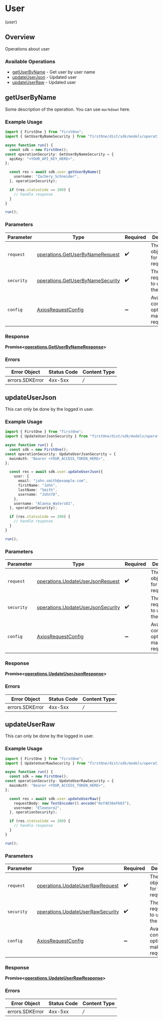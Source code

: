 # User
(*user*)

## Overview

Operations about user

### Available Operations

* [getUserByName](#getuserbyname) - Get user by user name
* [updateUserJson](#updateuserjson) - Updated user
* [updateUserRaw](#updateuserraw) - Updated user

## getUserByName

Some description of the operation. 
You can use `markdown` here.


### Example Usage

```typescript
import { FirstOne } from "firstOne";
import { GetUserByNameSecurity } from "firstOne/dist/sdk/models/operations";

async function run() {
  const sdk = new FirstOne();
const operationSecurity: GetUserByNameSecurity = {
  apiKey: "<YOUR_API_KEY_HERE>",
};

  const res = await sdk.user.getUserByName({
    username: "Zachery_Schneider",
  }, operationSecurity);

  if (res.statusCode == 200) {
    // handle response
  }
}

run();
```

### Parameters

| Parameter                                                                                | Type                                                                                     | Required                                                                                 | Description                                                                              |
| ---------------------------------------------------------------------------------------- | ---------------------------------------------------------------------------------------- | ---------------------------------------------------------------------------------------- | ---------------------------------------------------------------------------------------- |
| `request`                                                                                | [operations.GetUserByNameRequest](../../sdk/models/operations/getuserbynamerequest.md)   | :heavy_check_mark:                                                                       | The request object to use for the request.                                               |
| `security`                                                                               | [operations.GetUserByNameSecurity](../../sdk/models/operations/getuserbynamesecurity.md) | :heavy_check_mark:                                                                       | The security requirements to use for the request.                                        |
| `config`                                                                                 | [AxiosRequestConfig](https://axios-http.com/docs/req_config)                             | :heavy_minus_sign:                                                                       | Available config options for making requests.                                            |


### Response

**Promise<[operations.GetUserByNameResponse](../../sdk/models/operations/getuserbynameresponse.md)>**
### Errors

| Error Object    | Status Code     | Content Type    |
| --------------- | --------------- | --------------- |
| errors.SDKError | 4xx-5xx         | */*             |

## updateUserJson

This can only be done by the logged in user.

### Example Usage

```typescript
import { FirstOne } from "firstOne";
import { UpdateUserJsonSecurity } from "firstOne/dist/sdk/models/operations";

async function run() {
  const sdk = new FirstOne();
const operationSecurity: UpdateUserJsonSecurity = {
  mainAuth: "Bearer <YOUR_ACCESS_TOKEN_HERE>",
};

  const res = await sdk.user.updateUserJson({
    user: {
      email: "john.smith@example.com",
      firstName: "John",
      lastName: "Smith",
      username: "John78",
    },
    username: "Alanna_Waters81",
  }, operationSecurity);

  if (res.statusCode == 200) {
    // handle response
  }
}

run();
```

### Parameters

| Parameter                                                                                  | Type                                                                                       | Required                                                                                   | Description                                                                                |
| ------------------------------------------------------------------------------------------ | ------------------------------------------------------------------------------------------ | ------------------------------------------------------------------------------------------ | ------------------------------------------------------------------------------------------ |
| `request`                                                                                  | [operations.UpdateUserJsonRequest](../../sdk/models/operations/updateuserjsonrequest.md)   | :heavy_check_mark:                                                                         | The request object to use for the request.                                                 |
| `security`                                                                                 | [operations.UpdateUserJsonSecurity](../../sdk/models/operations/updateuserjsonsecurity.md) | :heavy_check_mark:                                                                         | The security requirements to use for the request.                                          |
| `config`                                                                                   | [AxiosRequestConfig](https://axios-http.com/docs/req_config)                               | :heavy_minus_sign:                                                                         | Available config options for making requests.                                              |


### Response

**Promise<[operations.UpdateUserJsonResponse](../../sdk/models/operations/updateuserjsonresponse.md)>**
### Errors

| Error Object    | Status Code     | Content Type    |
| --------------- | --------------- | --------------- |
| errors.SDKError | 4xx-5xx         | */*             |

## updateUserRaw

This can only be done by the logged in user.

### Example Usage

```typescript
import { FirstOne } from "firstOne";
import { UpdateUserRawSecurity } from "firstOne/dist/sdk/models/operations";

async function run() {
  const sdk = new FirstOne();
const operationSecurity: UpdateUserRawSecurity = {
  mainAuth: "Bearer <YOUR_ACCESS_TOKEN_HERE>",
};

  const res = await sdk.user.updateUserRaw({
    requestBody: new TextEncoder().encode("0xf4D36eFb83"),
    username: "Eleonore2",
  }, operationSecurity);

  if (res.statusCode == 200) {
    // handle response
  }
}

run();
```

### Parameters

| Parameter                                                                                | Type                                                                                     | Required                                                                                 | Description                                                                              |
| ---------------------------------------------------------------------------------------- | ---------------------------------------------------------------------------------------- | ---------------------------------------------------------------------------------------- | ---------------------------------------------------------------------------------------- |
| `request`                                                                                | [operations.UpdateUserRawRequest](../../sdk/models/operations/updateuserrawrequest.md)   | :heavy_check_mark:                                                                       | The request object to use for the request.                                               |
| `security`                                                                               | [operations.UpdateUserRawSecurity](../../sdk/models/operations/updateuserrawsecurity.md) | :heavy_check_mark:                                                                       | The security requirements to use for the request.                                        |
| `config`                                                                                 | [AxiosRequestConfig](https://axios-http.com/docs/req_config)                             | :heavy_minus_sign:                                                                       | Available config options for making requests.                                            |


### Response

**Promise<[operations.UpdateUserRawResponse](../../sdk/models/operations/updateuserrawresponse.md)>**
### Errors

| Error Object    | Status Code     | Content Type    |
| --------------- | --------------- | --------------- |
| errors.SDKError | 4xx-5xx         | */*             |
